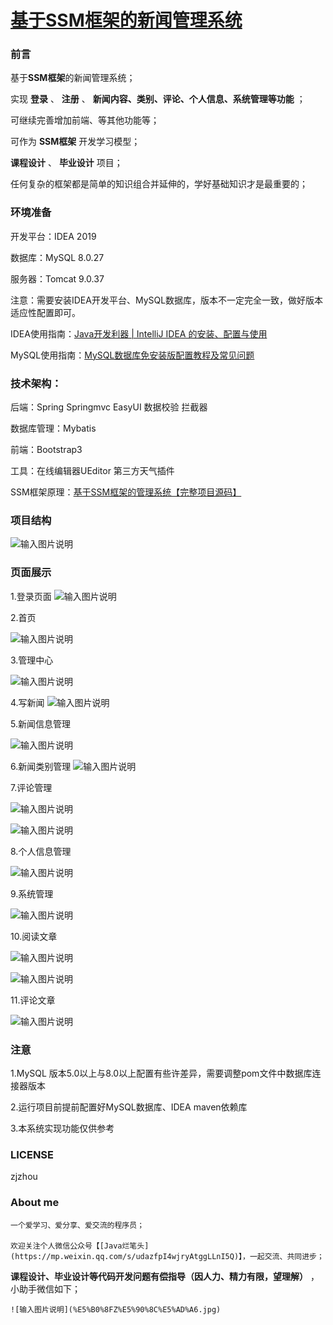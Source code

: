 # [基于SSM框架的新闻管理系统](https://mp.weixin.qq.com/s/udazfpI4wjryAtggLLnI5Q)


### 前言

基于**SSM框架**的新闻管理系统；

实现 **登录** 、 **注册** 、 **新闻内容、类别、评论、个人信息、系统管理等功能** ；

可继续完善增加前端、等其他功能等；

可作为 **SSM框架** 开发学习模型；

 **课程设计** 、 **毕业设计** 项目；

任何复杂的框架都是简单的知识组合并延伸的，学好基础知识才是最重要的；




### 环境准备

开发平台：IDEA 2019

数据库：MySQL 8.0.27

服务器：Tomcat 9.0.37

注意：需要安装IDEA开发平台、MySQL数据库，版本不一定完全一致，做好版本适应性配置即可。



IDEA使用指南：[Java开发利器 | IntelliJ IDEA 的安装、配置与使用](https://mp.weixin.qq.com/s/KuAAGs13-VxoLAVL8PQ6pg)

MySQL使用指南：[MySQL数据库免安装版配置教程及常见问题](https://mp.weixin.qq.com/s/QSio4tgqwDknglyJmUeFag)



### 技术架构：

后端：Spring  Springmvc   EasyUI  数据校验  拦截器

数据库管理：Mybatis

前端：Bootstrap3 

工具：在线编辑器UEditor  第三方天气插件



SSM框架原理：[基于SSM框架的管理系统【完整项目源码】](https://mp.weixin.qq.com/s/gKxDdmvHvq8zw3UaZHKdoA)



### 项目结构

![输入图片说明](https://images.gitee.com/uploads/images/2021/1129/235107_265c7b2f_9956838.png "code.png")



### 页面展示

1.登录页面
![输入图片说明](https://images.gitee.com/uploads/images/2021/1129/235134_803bf257_9956838.png "屏幕截图.png")



2.首页

![输入图片说明](https://images.gitee.com/uploads/images/2021/1129/235202_99ebc718_9956838.png "屏幕截图.png")



3.管理中心

![输入图片说明](https://images.gitee.com/uploads/images/2021/1129/235232_6e8f0cf8_9956838.png "屏幕截图.png")



4.写新闻
![输入图片说明](https://images.gitee.com/uploads/images/2021/1129/235241_92a6e947_9956838.png "屏幕截图.png")



5.新闻信息管理

![输入图片说明](https://images.gitee.com/uploads/images/2021/1129/235250_3c21f27e_9956838.png "屏幕截图.png")



6.新闻类别管理
![输入图片说明](https://images.gitee.com/uploads/images/2021/1129/235257_8104284d_9956838.png "屏幕截图.png")





7.评论管理

![输入图片说明](https://images.gitee.com/uploads/images/2021/1129/235306_037bc1e6_9956838.png "屏幕截图.png")

![输入图片说明](https://images.gitee.com/uploads/images/2021/1129/235312_4ecc79a6_9956838.png "屏幕截图.png")



8.个人信息管理

![输入图片说明](https://images.gitee.com/uploads/images/2021/1129/235323_cefd4e43_9956838.png "屏幕截图.png")



9.系统管理

![输入图片说明](https://images.gitee.com/uploads/images/2021/1129/235338_eb1439f8_9956838.png "屏幕截图.png")



10.阅读文章

![输入图片说明](https://images.gitee.com/uploads/images/2021/1129/235349_e174f2c4_9956838.png "屏幕截图.png")

![输入图片说明](https://images.gitee.com/uploads/images/2021/1129/235355_248ea13e_9956838.png "屏幕截图.png")


11.评论文章

![输入图片说明](https://images.gitee.com/uploads/images/2021/1129/235414_9000324a_9956838.png "屏幕截图.png")






### 注意

1.MySQL 版本5.0以上与8.0以上配置有些许差异，需要调整pom文件中数据库连接器版本

2.运行项目前提前配置好MySQL数据库、IDEA maven依赖库

3.本系统实现功能仅供参考



### LICENSE

zjzhou



### About me

    一个爱学习、爱分享、爱交流的程序员；
    
    欢迎关注个人微信公众号【[Java烂笔头](https://mp.weixin.qq.com/s/udazfpI4wjryAtggLLnI5Q)】，一起交流、共同进步；

 **课程设计、毕业设计等代码开发问题有偿指导（因人力、精力有限，望理解）** ，小助手微信如下；

    ![输入图片说明](%E5%B0%8FZ%E5%90%8C%E5%AD%A6.jpg)
